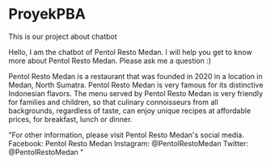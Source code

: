 # ProyekPBA
This is our project about chatbot

Hello, I am the chatbot of Pentol Resto Medan. I will help you get to know more about Pentol Resto Medan. 
Please ask me a question :)

Pentol Resto Medan is a restaurant that was founded in 2020 in a location in Medan, North Sumatra. 
Pentol Resto Medan is very famous for its distinctive Indonesian flavors. 
The menu served by Pentol Resto Medan is very friendly for families and children, 
so that culinary connoisseurs from all backgrounds, regardless of taste, 
can enjoy unique recipes at affordable prices, for breakfast, lunch or dinner.

"For other information, please visit Pentol Resto Medan's social media.
Facebook: Pentol Resto Medan
Instagram: @PentolRestoMedan
Twitter: @PentolRestoMedan "
